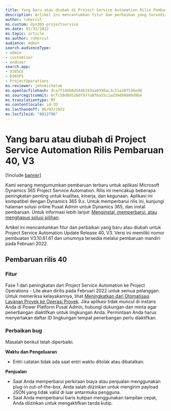 ```yaml
---
title: Yang baru atau diubah di Project Service Automation Rilis Pembaruan 40, V3
description: Artikel ini mencantumkan fitur dan perbaikan yang tersedia di Microsoft Dynamics 365 Project Service Automation Rilis Pembaruan 40, V3.
author: ruhercul
ms.custom: dyn365-projectservice
ms.date: 01/31/2022
ms.topic: article
ms.author: ruhercul
audience: Admin
search.audienceType:
- admin
- customizer
- enduser
search.app:
- D365CE
- D365PS
- ProjectOperations
ms.reviewer: johnmichalak
ms.openlocfilehash: dca7f340b8d544b183aa0390ac3c11a38f536ed0
ms.sourcegitcommit: 6cfc50d89528df977a8f6a55c1ad39d99800d9b4
ms.translationtype: MT
ms.contentlocale: id-ID
ms.lasthandoff: 06/03/2022
ms.locfileid: "8912796"
---
```

# <a name="whats-new-or-changed-in-project-service-automation-update-release-40-v3"></a>Yang baru atau diubah di Project Service Automation Rilis Pembaruan 40, V3

[!include [banner](../includes/psa-now-project-operations.md)]

Kami senang mengumumkan pembaruan terbaru untuk aplikasi Microsoft Dynamics 365 Project Service Automation. Rilis ini mencakup beberapa peningkatan penting untuk kualitas, kinerja, dan kegunaan. Aplikasi ini kompatibel dengan Dynamics 365 9.x. Untuk memperbarui rilis ini, kunjungi halaman solusi online Pusat Admin untuk Dynamics 365, dan instal pembaruan. Untuk informasi lebih lanjut: [Menginstal, memperbarui, atau menghapus solusi pilihan](/power-platform/admin/install-remove-preferred-solution).

Artikel ini mencantumkan fitur dan perbaikan yang baru atau diubah untuk Project Service Automation Update Release 40, V3. Versi ini memiliki nomor pembuatan V3.10.61.61 dan umumnya tersedia melalui pembaruan mandiri pada Februari 2022.

## <a name="update-release-40"></a>Pembaruan rilis 40

### <a name="features"></a>Fitur
Fase 1 dari peningkatan dari Project Service Automation ke Project Operations - Lite akan dirilis pada Februari 2022 untuk semua pelanggan. Untuk memeriksa kelayakannya, lihat [Meningkatkan dari Otomatisasi Layanan Proyek ke Operasi Proyek](upgrade-project-operations-non-stocked.md). Jika aplikasi tidak muncul di instans Anda di Power Platform Pusat Admin, hubungi dukungan dan minta agar penerbangan diaktifkan untuk lingkungan Anda. Permintaan Anda harus menyertakan daftar ID lingkungan tempat penerbangan perlu diaktifkan.

### <a name="bug-fixes"></a>Perbaikan bug

Masalah berikut telah diperbaiki.

**Waktu dan Pengeluaran**
- Entri catatan tidak ada saat entri waktu ditolak atau dibatalkan. 

**Penjualan**

- Saat Anda memperbarui perkiraan biaya atau penjualan menggunakan plug-in out-of-the-box, Anda salah diizinkan untuk mengirim payload JSON yang tidak valid di luar antarmuka pengguna.
- Saat Anda memperbarui baris kutipan menggunakan tampilan cepat, Anda diizinkan untuk mengaktifkan tanda kutip.
